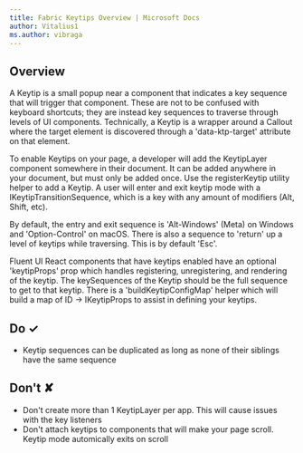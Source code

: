 ```yaml
---
title: Fabric Keytips Overview | Microsoft Docs
author: Vitalius1
ms.author: vibraga
---
```


## Overview
A Keytip is a small popup near a component that indicates a key sequence that will trigger that component. These are not to be confused with keyboard shortcuts; they are instead key sequences to traverse through levels of UI components. Technically, a Keytip is a wrapper around a Callout where the target element is discovered through a &#39;data-ktp-target&#39; attribute on that element.

To enable Keytips on your page, a developer will add the KeytipLayer component somewhere in their document. It can be added anywhere in your document, but must only be added once. Use the registerKeytip utility helper to add a Keytip. A user will enter and exit keytip mode with a IKeytipTransitionSequence, which is a key with any amount of modifiers (Alt, Shift, etc).

By default, the entry and exit sequence is &#39;Alt-Windows&#39; (Meta) on Windows and &#39;Option-Control&#39; on macOS. There is also a sequence to &#39;return&#39; up a level of keytips while traversing. This is by default &#39;Esc&#39;.

Fluent UI React components that have keytips enabled have an optional &#39;keytipProps&#39; prop which handles registering, unregistering, and rendering of the keytip. The keySequences of the Keytip should be the full sequence to get to that keytip. There is a &#39;buildKeytipConfigMap&#39; helper which will build a map of ID -&gt; IKeytipProps to assist in defining your keytips.



## Do &#10003;
- Keytip sequences can be duplicated as long as none of their siblings have the same sequence


## Don't &#10008;
- Don&#39;t create more than 1 KeytipLayer per app. This will cause issues with the key listeners
- Don&#39;t attach keytips to components that will make your page scroll. Keytip mode automically exits on scroll
